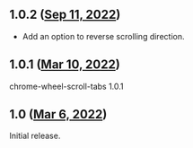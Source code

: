 ## 1.0.2 ([Sep 11, 2022](https://github.com/ramensoftware/windhawk-mods/blob/fe435c7219cd3aa8656728841496d75a3acb32ff/mods/chrome-wheel-scroll-tabs.wh.cpp))

* Add an option to reverse scrolling direction.

## 1.0.1 ([Mar 10, 2022](https://github.com/ramensoftware/windhawk-mods/blob/ee82c6788fef3fe1b1f5ae81f24c76e507e3d665/mods/chrome-wheel-scroll-tabs.wh.cpp))

chrome-wheel-scroll-tabs 1.0.1

## 1.0 ([Mar 6, 2022](https://github.com/ramensoftware/windhawk-mods/blob/85322d8095db39e00abcd70168b490c9602c43d4/mods/chrome-wheel-scroll-tabs.wh.cpp))

Initial release.
